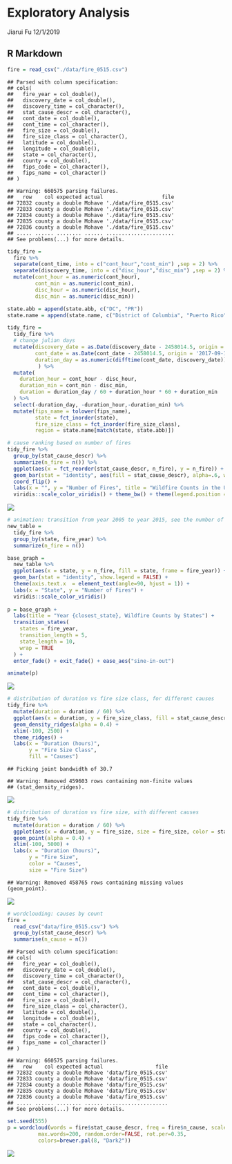 Exploratory Analysis
================
Jiarui Fu
12/1/2019

## R Markdown

``` r
fire = read_csv("./data/fire_0515.csv")
```

    ## Parsed with column specification:
    ## cols(
    ##   fire_year = col_double(),
    ##   discovery_date = col_double(),
    ##   discovery_time = col_character(),
    ##   stat_cause_descr = col_character(),
    ##   cont_date = col_double(),
    ##   cont_time = col_character(),
    ##   fire_size = col_double(),
    ##   fire_size_class = col_character(),
    ##   latitude = col_double(),
    ##   longitude = col_double(),
    ##   state = col_character(),
    ##   county = col_double(),
    ##   fips_code = col_character(),
    ##   fips_name = col_character()
    ## )

    ## Warning: 660575 parsing failures.
    ##   row    col expected actual                   file
    ## 72832 county a double Mohave './data/fire_0515.csv'
    ## 72833 county a double Mohave './data/fire_0515.csv'
    ## 72834 county a double Mohave './data/fire_0515.csv'
    ## 72835 county a double Mohave './data/fire_0515.csv'
    ## 72836 county a double Mohave './data/fire_0515.csv'
    ## ..... ...... ........ ...... ......................
    ## See problems(...) for more details.

``` r
tidy_fire = 
  fire %>% 
  separate(cont_time, into = c("cont_hour","cont_min") ,sep = 2) %>% 
  separate(discovery_time, into = c("disc_hour","disc_min") ,sep = 2) %>% 
  mutate(cont_hour = as.numeric(cont_hour),
         cont_min = as.numeric(cont_min),
         disc_hour = as.numeric(disc_hour),
         disc_min = as.numeric(disc_min))

state.abb = append(state.abb, c("DC", "PR"))
state.name = append(state.name, c("District of Columbia", "Puerto Rico"))

tidy_fire = 
  tidy_fire %>% 
  # change julian days
  mutate(discovery_date = as.Date(discovery_date - 2458014.5, origin = '2017-09-18'),
         cont_date = as.Date(cont_date - 2458014.5, origin = '2017-09-18'),
         duration_day = as.numeric(difftime(cont_date, discovery_date))
          ) %>% 
  mutate(
    duration_hour = cont_hour - disc_hour,
    duration_min = cont_min - disc_min,
    duration = duration_day / 60 + duration_hour * 60 + duration_min
  ) %>% 
  select(-duration_day, -duration_hour,-duration_min) %>% 
  mutate(fips_name = tolower(fips_name),
         state = fct_inorder(state),
         fire_size_class = fct_inorder(fire_size_class),
         region = state.name[match(state, state.abb)])

# cause ranking based on number of fires
tidy_fire %>% 
  group_by(stat_cause_descr) %>% 
  summarize(n_fire = n()) %>% 
  ggplot(aes(x = fct_reorder(stat_cause_descr, n_fire), y = n_fire)) +
  geom_bar(stat = "identity", aes(fill = stat_cause_descr), alpha=.6, width=.4) +
  coord_flip() +
  labs(x = "", y = "Number of Fires", title = "Wildfire Counts in the U.S. by Causes from 2005 to 2015") +
  viridis::scale_color_viridis() + theme_bw() + theme(legend.position = "none")
```

![](Graphs_files/figure-gfm/unnamed-chunk-1-1.png)<!-- -->

``` r
# animation: transition from year 2005 to year 2015, see the number of fires over 50 states
new_table = 
  tidy_fire %>% 
  group_by(state, fire_year) %>% 
  summarize(n_fire = n()) 

base_graph = 
  new_table %>% 
  ggplot(aes(x = state, y = n_fire, fill = state, frame = fire_year)) +
  geom_bar(stat = "identity", show.legend = FALSE) +
  theme(axis.text.x  = element_text(angle=90, hjust = 1)) +
  labs(x = "State", y = "Number of Fires") +
  viridis::scale_color_viridis() 
  
p = base_graph + 
  labs(title = "Year {closest_state}, Wildfire Counts by States") +
  transition_states(
    states = fire_year,
    transition_length = 5,
    state_length = 10,
    wrap = TRUE
  ) +
  enter_fade() + exit_fade() + ease_aes("sine-in-out")

animate(p)
```

![](Graphs_files/figure-gfm/unnamed-chunk-1-1.gif)<!-- -->

``` r
# distribution of duration vs fire size class, for different causes
tidy_fire %>% 
  mutate(duration = duration / 60) %>% 
  ggplot(aes(x = duration, y = fire_size_class, fill = stat_cause_descr)) +
  geom_density_ridges(alpha = 0.4) +
  xlim(-100, 2500) +
  theme_ridges() + 
  labs(x = "Duration (hours)",
       y = "Fire Size Class",
       fill = "Causes")
```

    ## Picking joint bandwidth of 30.7

    ## Warning: Removed 459603 rows containing non-finite values
    ## (stat_density_ridges).

![](Graphs_files/figure-gfm/unnamed-chunk-1-3.png)<!-- -->

``` r
# distribution of duration vs fire size, with different causes
tidy_fire %>% 
  mutate(duration = duration / 60) %>% 
  ggplot(aes(x = duration, y = fire_size, size = fire_size, color = stat_cause_descr)) +
  geom_point(alpha = 0.4) + 
  xlim(-100, 5000) +
  labs(x = "Duration (hours)",
       y = "Fire Size",
       color = "Causes",
       size = "Fire Size") 
```

    ## Warning: Removed 458765 rows containing missing values (geom_point).

![](Graphs_files/figure-gfm/unnamed-chunk-1-4.png)<!-- -->

``` r
# wordclouding: causes by count
fire = 
  read_csv("data/fire_0515.csv") %>% 
  group_by(stat_cause_descr) %>% 
  summarise(n_cause = n())
```

    ## Parsed with column specification:
    ## cols(
    ##   fire_year = col_double(),
    ##   discovery_date = col_double(),
    ##   discovery_time = col_character(),
    ##   stat_cause_descr = col_character(),
    ##   cont_date = col_double(),
    ##   cont_time = col_character(),
    ##   fire_size = col_double(),
    ##   fire_size_class = col_character(),
    ##   latitude = col_double(),
    ##   longitude = col_double(),
    ##   state = col_character(),
    ##   county = col_double(),
    ##   fips_code = col_character(),
    ##   fips_name = col_character()
    ## )

    ## Warning: 660575 parsing failures.
    ##   row    col expected actual                 file
    ## 72832 county a double Mohave 'data/fire_0515.csv'
    ## 72833 county a double Mohave 'data/fire_0515.csv'
    ## 72834 county a double Mohave 'data/fire_0515.csv'
    ## 72835 county a double Mohave 'data/fire_0515.csv'
    ## 72836 county a double Mohave 'data/fire_0515.csv'
    ## ..... ...... ........ ...... ....................
    ## See problems(...) for more details.

``` r
set.seed(555)
p = wordcloud(words = fire$stat_cause_descr, freq = fire$n_cause, scale = c(3, .8), min.freq = 1,
          max.words=200, random.order=FALSE, rot.per=0.35, 
          colors=brewer.pal(8, "Dark2"))
```

![](Graphs_files/figure-gfm/unnamed-chunk-1-5.png)<!-- -->
